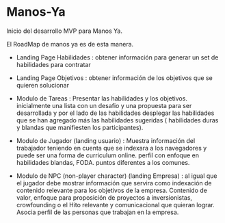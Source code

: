 # Manos-Ya
Inicio del desarrollo MVP para Manos Ya.

El RoadMap de manos ya es de esta manera.

- Landing Page Habilidades : obtener información para generar un set de habilidades para contratar 
- Landing Page Objetivos : obtener información de los objetivos que se quieren solucionar

- Modulo de Tareas :  Presentar las habilidades y los objetivos. inicialmente una lista con un desafio y una propuesta para ser desarrollada y por el lado de las habilidades desplegar las habilidades que se han agregado más las habilidades sugeridas ( habilidades duras y blandas que manifiesten los participantes).

- Modulo de Jugador (landing usuario) : Muestra información del trabajador teniendo en cuenta que se indexara a los navegadores y puede ser una forma de curriculum online. perfil con enfoque en habilidades blandas, FODA. puntos diferentes a los comunes.  

- Modulo de NPC (non-player character) (landing Empresa) : al igual que el jugador debe mostrar información que servira como indexación de contenido relevante para los objetivos de la empresa. Contenido de valor, enfoque para proposición de proyectos a inversionistas, crowfounding o el Hito relevante y comunicacional que quieran lograr. Asocia perfil de las personas que trabajan en la empresa.









